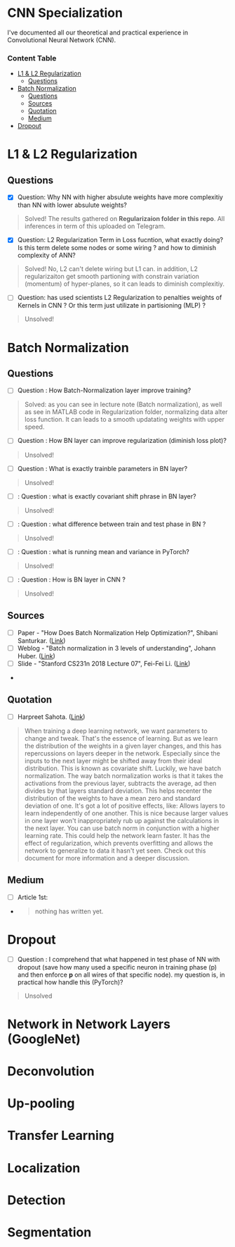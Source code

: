 # CNN Specialization 
I've documented all our theoretical and practical experience in Convolutional Neural Network (CNN).
### Content Table ###
- [L1 & L2 Regularization](#l1---l2-regularization)
  - [Questions](#questions)
- [Batch Normalization](#batch-normalization)
  - [Questions](#questions)   
  - [Sources](#sources)
  - [Quotation](#quotation)
  - [Medium](#medium)
- [Dropout](#dropout)
# L1 & L2 Regularization
## Questions
- [x] Question: Why NN with higher absulute weights have more complexitiy than NN with lower absulute weights?
> Solved! 
> The results gathered on **Regularizaion folder in this repo**. 
> All inferences in term of this uploaded on Telegram.
> 
- [x] Question: L2 Regularization Term in Loss fucntion, what exactly doing? Is this term delete some nodes or some wiring ? and how to diminish complexity of ANN?
> Solved!
> No, L2 can't delete wiring but L1 can. in addition, L2 regularizaiton get smooth partioning with constrain variation (momentum) of hyper-planes, so it can leads to 
> diminish complexitiy.
> 
- [ ] Question: has used scientists L2 Regularization to penalties weights of Kernels in CNN ? Or this term just utilizate in partisioning (MLP) ?
> Unsolved!


# Batch Normalization
## Questions
- [ ] Question : How Batch-Normalization layer improve training?
> Solved: as you can see in lecture note (Batch normalization), as well as see in MATLAB code in Regularization folder, normalizing data alter loss function. 
> It can leads to a smooth updatating weights with upper speed.
- [ ] Question : How BN layer can improve regularization (diminish loss plot)?
> Unsolved!
- [ ] Question : What is exactly trainble parameters in BN layer?
> Unsolved!
- [ ] : Question : what is exactly covariant shift phrase in BN layer?
> Unsolved!
- [ ] : Question : what difference between train and test phase in BN ?
> Unsolved!
- [ ] : Question : what is running mean and variance in PyTorch?
> Unsolved!
- [ ] : Question : How is BN layer in CNN ?
> Unsolved!
## Sources
- [ ] Paper - "How Does Batch Normalization Help Optimization?", Shibani Santurkar. ([Link](https://proceedings.neurips.cc/paper/2018/file/905056c1ac1dad141560467e0a99e1cf-Paper.pdf))
- [ ] Weblog - "Batch normalization in 3 levels of understanding", 
Johann Huber. ([Link](https://towardsdatascience.com/batch-normalization-in-3-levels-of-understanding-14c2da90a338))
- [ ] Slide - "Stanford CS231n 2018 Lecture 07", Fei-Fei Li. ([Link](http://cs231n.stanford.edu/slides/2018/cs231n_2018_lecture07.pdf))
- 
## Quotation
- [ ]  Harpreet Sahota. ([Link](https://www.linkedin.com/posts/harpreetsahota204_batch-normalization-activity-6834629944857960448-M9al))
> When training a deep learning network, we want parameters to change and tweak.
That's the essence of learning.
But as we learn the distribution of the weights in a given layer changes, and this has repercussions on layers deeper in the network.
Especially since the inputs to the next layer might be shifted away from their ideal distribution.
This is known as covariate shift.
Luckily, we have batch normalization.
The way batch normalization works is that it takes the activations from the previous layer, subtracts the average, ad then divides by that layers standard deviation.
This helps recenter the distribution of the weights to have a mean zero and standard deviation of one.
It's got a lot of positive effects, like:
Allows layers to learn independently of one another. This is nice because larger values in one layer won't inappropriately rub up against the calculations in the next layer. 
You can use batch norm in conjunction with a higher learning rate. This could help the network learn faster.
It has the effect of regularization, which prevents overfitting and allows the network to generalize to data it hasn't yet seen.
Check out this document for more information and a deeper discussion.

## Medium 
- [ ] Article 1st:
- > nothing has written yet.

# Dropout 
-[ ] Question : I comprehend that what happened in test phase of NN with dropout (save how many used a specific neuron in training phase (p) and then enforce **p** on 
all wires of that specific node). my question is, in practical how handle this (PyTorch)?
> Unsolved

# Network in Network Layers (GoogleNet)
# Deconvolution 
# Up-pooling
# Transfer Learning
# Localization
# Detection 
# Segmentation
